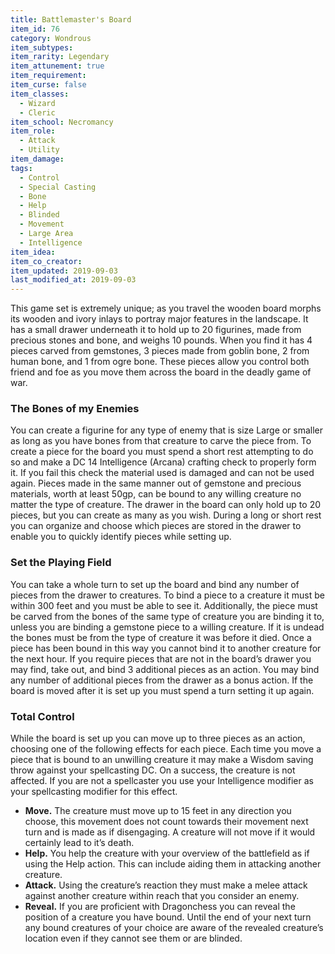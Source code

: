 ```yaml
---
title: Battlemaster's Board
item_id: 76
category: Wondrous
item_subtypes:
item_rarity: Legendary
item_attunement: true
item_requirement:
item_curse: false
item_classes:
  - Wizard
  - Cleric
item_school: Necromancy
item_role:
  - Attack
  - Utility
item_damage:
tags:
  - Control
  - Special Casting
  - Bone
  - Help
  - Blinded
  - Movement
  - Large Area
  - Intelligence
item_idea:
item_co_creator:
item_updated: 2019-09-03
last_modified_at: 2019-09-03
---
```


This game set is extremely unique; as you travel the wooden board morphs its wooden and ivory inlays to portray major features in the landscape. It has a small drawer underneath it to hold up to 20 figurines, made from precious stones and bone, and weighs 10 pounds. When you find it has 4 pieces carved from gemstones, 3 pieces made from goblin bone, 2 from human bone, and 1 from ogre bone. These pieces allow you control both friend and foe as you move them across the board in the deadly game of war.

<!--excerpt-->
### The Bones of my Enemies
You can create a figurine for any type of enemy that is size Large or smaller as long as you have bones from that creature to carve the piece from. To create a piece for the board you must spend a short rest attempting to do so and make a DC 14 Intelligence (Arcana) crafting check to properly form it. If you fail this check the material used is damaged and can not be used again.
Pieces made in the same manner out of gemstone and precious materials, worth at least 50gp, can be bound to any willing creature no matter the type of creature.
The drawer in the board can only hold up to 20 pieces, but you can create as many as you wish. During a long or short rest you can organize and choose which pieces are stored in the drawer to enable you to quickly identify pieces while setting up.

### Set the Playing Field
You can take a whole turn to set up the board and bind any number of pieces from the drawer to creatures. To bind a piece to a creature it must be within 300 feet and you must be able to see it. Additionally, the piece must be carved from the bones of the same type of creature you are binding it to, unless you are binding a gemstone piece to a willing creature. If it is undead the bones must be from the type of creature it was before it died. Once a piece has been bound in this way you cannot bind it to another creature for the next hour. If you require pieces that are not in the board’s drawer you may find, take out, and bind 3 additional pieces as an action. You may bind any number of additional pieces from the drawer as a bonus action.
If the board is moved after it is set up you must spend a turn setting it up again.

### Total Control
While the board is set up you can move up to three pieces as an action, choosing one of the following effects for each piece. Each time you move a piece that is bound to an unwilling creature it may make a Wisdom saving throw against your spellcasting DC. On a success, the creature is not affected. If you are not a spellcaster you use your Intelligence modifier as your spellcasting modifier for this effect.

- **Move.** The creature must move up to 15 feet in any direction you choose, this movement does not count towards their movement next turn and is made as if disengaging. A creature will not move if it would certainly lead to it’s death.
- **Help.** You help the creature with your overview of the battlefield as if using the Help action. This can include aiding them in attacking another creature.
- **Attack.** Using the creature’s reaction they must make a melee attack against another creature within reach that you consider an enemy.
- **Reveal.** If you are proficient with Dragonchess you can reveal the position of a creature you have bound. Until the end of your next turn any bound creatures of your choice are aware of the revealed creature’s location even if they cannot see them or are blinded.
